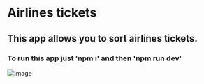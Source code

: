 # Airlines tickets

## This app allows you to sort airlines tickets.

### To run this app just 'npm i' and then 'npm run dev'

![image](https://user-images.githubusercontent.com/33293661/184857944-6e3b436d-9f9d-4b1f-bc04-714b99299ef8.png)
